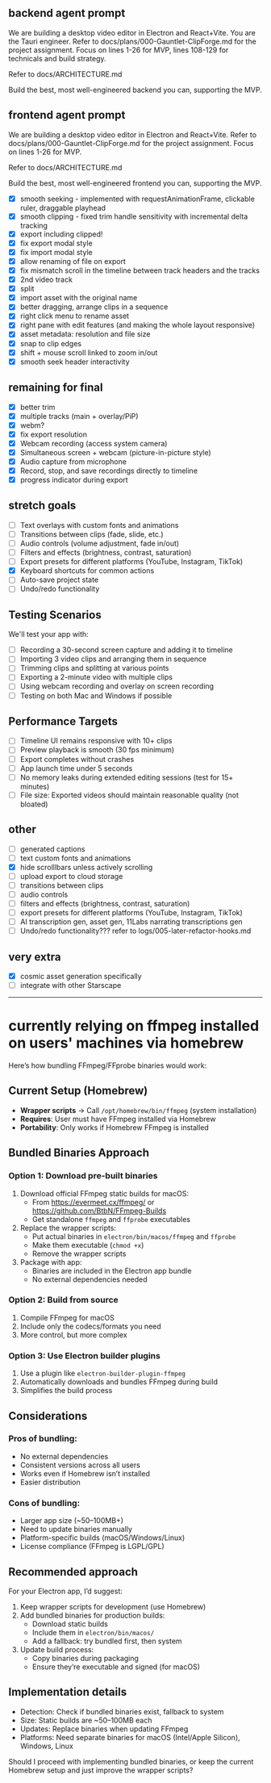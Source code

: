 ## backend agent prompt

We are building a desktop video editor in Electron and React+Vite. You are the Tauri engineer. Refer to docs/plans/000-Gauntlet-ClipForge.md for the project assignment. Focus on lines 1-26 for MVP, lines 108-129 for technicals and build strategy.

Refer to docs/ARCHITECTURE.md

Build the best, most well-engineered backend you can, supporting the MVP.

## frontend agent prompt

We are building a desktop video editor in Electron and React+Vite. Refer to docs/plans/000-Gauntlet-ClipForge.md for the project assignment. Focus on lines 1-26 for MVP.

Refer to docs/ARCHITECTURE.md

Build the best, most well-engineered frontend you can, supporting the MVP.

- [x] smooth seeking - implemented with requestAnimationFrame, clickable ruler, draggable playhead
- [x] smooth clipping - fixed trim handle sensitivity with incremental delta tracking
- [x] export including clipped!
- [x] fix export modal style
- [x] fix import modal style
- [x] allow renaming of file on export
- [x] fix mismatch scroll in the timeline between track headers and the tracks
- [x] 2nd video track
- [x] split
- [x] import asset with the original name
- [x] better dragging, arrange clips in a sequence
- [x] right click menu to rename asset
- [x] right pane with edit features (and making the whole layout responsive)
- [x] asset metadata: resolution and file size
- [x] snap to clip edges
- [x] shift + mouse scroll linked to zoom in/out
- [x] smooth seek header interactivity

## remaining for final
- [x] better trim
- [x] multiple tracks (main + overlay/PiP)
- [x] webm?
- [x] fix export resolution
- [x] Webcam recording (access system camera)
- [x] Simultaneous screen + webcam (picture-in-picture style)
- [x] Audio capture from microphone
- [x] Record, stop, and save recordings directly to timeline
- [x] progress indicator during export

## stretch goals
- [ ] Text overlays with custom fonts and animations
- [ ] Transitions between clips (fade, slide, etc.)
- [ ] Audio controls (volume adjustment, fade in/out)
- [ ] Filters and effects (brightness, contrast, saturation)
- [ ] Export presets for different platforms (YouTube, Instagram, TikTok)
- [x] Keyboard shortcuts for common actions
- [ ] Auto-save project state
- [ ] Undo/redo functionality

## Testing Scenarios
We'll test your app with:
- [ ] Recording a 30-second screen capture and adding it to timeline
- [ ] Importing 3 video clips and arranging them in sequence
- [ ] Trimming clips and splitting at various points
- [ ] Exporting a 2-minute video with multiple clips
- [ ] Using webcam recording and overlay on screen recording
- [ ] Testing on both Mac and Windows if possible

## Performance Targets
- [ ] Timeline UI remains responsive with 10+ clips
- [ ] Preview playback is smooth (30 fps minimum)
- [ ] Export completes without crashes
- [ ] App launch time under 5 seconds
- [ ] No memory leaks during extended editing sessions (test for 15+ minutes)
- [ ] File size: Exported videos should maintain reasonable quality (not bloated)

## other
- [ ] generated captions
- [ ] text custom fonts and animations
- [x] hide scrolllbars unless actively scrolling
- [ ] upload export to cloud storage
- [ ] transitions between clips
- [ ] audio controls
- [ ] filters and effects (brightness, contrast, saturation)
- [ ] export presets for different platforms (YouTube, Instagram, TikTok)
- [ ] AI transcription gen, asset gen, 11Labs narrating transcriptions gen
- [ ] Undo/redo functionality??? refer to logs/005-later-refactor-hooks.md

## very extra

- [x] cosmic asset generation specifically
- [ ] integrate with other Starscape

--- 

# currently relying on ffmpeg installed on users' machines via homebrew
Here’s how bundling FFmpeg/FFprobe binaries would work:

## Current Setup (Homebrew)

- **Wrapper scripts** → Call `/opt/homebrew/bin/ffmpeg` (system installation)
- **Requires**: User must have FFmpeg installed via Homebrew
- **Portability**: Only works if Homebrew FFmpeg is installed

## Bundled Binaries Approach

### Option 1: Download pre-built binaries
1. Download official FFmpeg static builds for macOS:
   - From https://evermeet.cx/ffmpeg/ or https://github.com/BtbN/FFmpeg-Builds
   - Get standalone `ffmpeg` and `ffprobe` executables
2. Replace the wrapper scripts:
   - Put actual binaries in `electron/bin/macos/ffmpeg` and `ffprobe`
   - Make them executable (`chmod +x`)
   - Remove the wrapper scripts
3. Package with app:
   - Binaries are included in the Electron app bundle
   - No external dependencies needed

### Option 2: Build from source
1. Compile FFmpeg for macOS
2. Include only the codecs/formats you need
3. More control, but more complex

### Option 3: Use Electron builder plugins
1. Use a plugin like `electron-builder-plugin-ffmpeg`
2. Automatically downloads and bundles FFmpeg during build
3. Simplifies the build process

## Considerations

### Pros of bundling:
- No external dependencies
- Consistent versions across all users
- Works even if Homebrew isn’t installed
- Easier distribution

### Cons of bundling:
- Larger app size (~50–100MB+)
- Need to update binaries manually
- Platform-specific builds (macOS/Windows/Linux)
- License compliance (FFmpeg is LGPL/GPL)

## Recommended approach

For your Electron app, I’d suggest:

1. Keep wrapper scripts for development (use Homebrew)
2. Add bundled binaries for production builds:
   - Download static builds
   - Include them in `electron/bin/macos/`
   - Add a fallback: try bundled first, then system
3. Update build process:
   - Copy binaries during packaging
   - Ensure they’re executable and signed (for macOS)

## Implementation details

- Detection: Check if bundled binaries exist, fallback to system
- Size: Static builds are ~50–100MB each
- Updates: Replace binaries when updating FFmpeg
- Platforms: Need separate binaries for macOS (Intel/Apple Silicon), Windows, Linux

Should I proceed with implementing bundled binaries, or keep the current Homebrew setup and just improve the wrapper scripts?
